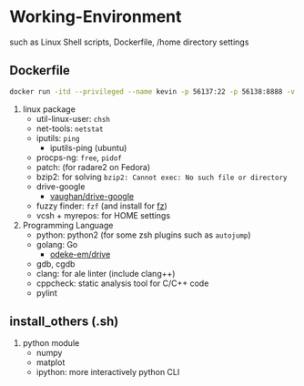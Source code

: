 # Working-Environment
such as Linux Shell scripts,
     Dockerfile,
     /home directory settings

## Dockerfile
```bash
docker run -itd --privileged --name kevin -p 56137:22 -p 56138:8888 -v /var/run/docker.sock:/var/run/docker.sock -v /home/nfs_home/kevin:/home/kevin -v /mnt/project_warehouse3/godzilla/kevin:/mnt/godzilla/kevin kevin_fedora:30v1.7
```
1. linux package
    - util-linux-user: `chsh`
    - net-tools: `netstat`
    - iputils: `ping`
        - iputils-ping (ubuntu)
    - procps-ng: `free`, `pidof`
    - patch: (for radare2 on Fedora)
    - bzip2: for solving `bzip2: Cannot exec: No such file or directory`
    - drive-google
	    - [vaughan/drive-google](https://copr.fedorainfracloud.org/coprs/vaughan/drive-google/)
    - fuzzy finder: `fzf` (and install for [fz](https://github.com/changyuheng/fz/blob/master/README-zh.md))
    - vcsh + myrepos: for HOME settings
2. Programming Language
    - python: python2 (for some zsh plugins such as `autojump`)
    - golang: Go
	    - [odeke-em/drive](https://github.com/odeke-em/drive)
    - gdb, cgdb
    - clang: for ale linter (include clang++)
    - cppcheck: static analysis tool for C/C++ code
    - pylint

## install_others (.sh)
1. python module
    - numpy
    - matplot
    - ipython: more interactively python CLI
